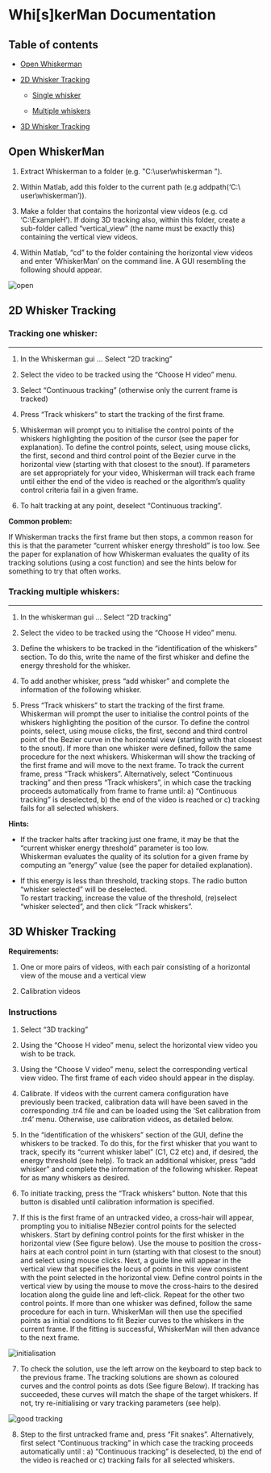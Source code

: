 # Whi[s]kerMan Documentation

## Table of contents
- [Open Whiskerman](./Open_whiskerman.md#open-whiskerman)

- [2D Whisker Tracking](./Open_whiskerman.md#2d-whisker-tracking)
  
  - [Single whisker](./Open_whiskerman.md#tracking-one-whisker)
  
  - [Multiple whiskers](./Open_whiskerman.md#tracking-multiple-whiskers)
  
 - [3D Whisker Tracking](./Open_whiskerman.md#3d-whisker-tracking)

## Open WhiskerMan 

1. Extract Whiskerman  to a folder (e.g. "C:\user\whiskerman ").

2. Within Matlab, add this folder to the current path (e.g addpath(‘C:\ user\whiskerman’)).

3. Make a  folder that contains the horizontal view videos (e.g. cd ‘C:\ExampleH’). If doing 3D tracking also, within this folder, create a sub-folder called “vertical_view” (the name must be exactly this) containing the vertical view videos.

4. Within Matlab, “cd” to the folder containing the horizontal view videos and enter ‘WhiskerMan’ on the command line.  A GUI resembling the following should appear.



![open](./screenshots/Screenshot_open.png)


## 2D Whisker Tracking

### Tracking one whisker:
---

1. In the Whiskerman gui … Select “2D tracking”

2. Select the video to be tracked using the “Choose H video” menu.

3. Select “Continuous tracking” (otherwise only the current frame is tracked)

4. Press “Track whiskers” to start the tracking of the first frame. 

5. Whiskerman will prompt you to initialise the control points of the whiskers highlighting the position of the cursor (see the paper for explanation). 
To define the control points, select, using mouse clicks, the first, second and third control point of the Bezier curve in the horizontal view (starting with that closest to the snout).
If parameters are set appropriately for your video, Whiskerman will track each frame until either the end of the video is reached or the algorithm’s quality control criteria fail in a given frame.

6. To halt tracking at any point, deselect “Continuous tracking”.

**Common problem:** 

If Whiskerman tracks the first frame but then stops, a common reason for this is that the parameter “current whisker energy threshold” is too low.  See the paper for explanation of how Whiskerman evaluates the quality of its tracking solutions (using a cost function) and see the hints below for something to try that often works.

### Tracking multiple whiskers:
---

1. In the whiskerman gui … Select “2D tracking”

2. Select the video to be tracked using the “Choose H video” menu.

3. Define the whiskers to be tracked in the “identification of the whiskers” section. To do this, write the name of the first whisker and define the energy threshold for the whisker. 

4. To add another whisker, press “add whisker” and complete the information of the following whisker.

5. Press “Track whiskers” to start the tracking of the first frame. Whiskerman will prompt the user to initialise the control points of the whiskers highlighting the position of the cursor. To define the control points, select, using mouse clicks, the first, second and third control point of the Bezier curve in the horizontal view (starting with that closest to the snout). If more than one whisker were defined, follow the same procedure for the next whiskers.
Whiskerman will show the tracking of the first frame and will move to the next frame. To track the current frame, press “Track whiskers”. Alternatively, select “Continuous tracking” and then press “Track whiskers”, in which case the tracking proceeds automatically from frame to frame until: a) “Continuous tracking” is deselected, b) the end of the video is reached or c) tracking fails for all selected whiskers.

**Hints:**

- If the tracker halts after tracking just one frame, it may be that the “current whisker energy threshold” parameter is too low.  
Whiskerman evaluates the quality of its solution for a given frame by computing an “energy” value (see the paper for detailed explanation).  

- If this energy is less than threshold, tracking stops.  The radio button “whisker selected” will be deselected.  
To restart tracking, increase the value of the threshold, (re)select “whisker selected”, and then click “Track whiskers”. 


## 3D Whisker Tracking

**Requirements:**

1. One or more pairs of videos, with each pair consisting of a horizontal view of the mouse and a vertical view

2. Calibration videos

### Instructions

1. Select “3D tracking”

2. Using the “Choose H video” menu, select the horizontal view video you wish to be track.

3. Using the “Choose V video” menu, select the corresponding vertical view video. The first frame of each video should appear in the display. 

3. Calibrate.  If videos with the current camera configuration have previously been tracked, calibration data will have been saved in the corresponding .tr4 file and can be loaded using the ‘Set calibration from .tr4’ menu.  Otherwise, use calibration videos, as detailed below.

4. In the “identification of the whiskers” section of the GUI, define the whiskers to be tracked. To do this, for the first whisker that you want to track, specify its “current whisker label” (C1, C2 etc) and, if desired, the energy threshold (see help). To track an additional whisker, press “add whisker” and complete the information of the following whisker.  Repeat for as many whiskers as desired.

5. To initiate tracking, press the “Track whiskers”  button.  Note that this button is disabled until calibration information is specified. 

6. If this is the first frame of an untracked video, a cross-hair will appear, prompting you to initialise NBezier control points for the selected whiskers. Start by defining control points for the first whisker in the horizontal view (See figure below).  Use the mouse to position the cross-hairs at each control point in turn (starting with that closest to the snout) and select using mouse clicks. Next, a guide line will appear in the vertical view that specifies the locus of points in this view consistent with the point selected in the horizontal view.  Define control points in the vertical view by using the mouse to move the cross-hairs to the desired location along the guide line and left-click.  Repeat for the other two control points.  If more than one whisker was defined, follow the same procedure for each in turn.  WhiskerMan will then use the specified points as initial conditions to fit Bezier curves to the whiskers in the current frame.  If the fitting is successful, WhiskerMan will then advance to the next frame. 

![initialisation](./screenshots/Screenshot_initialisation.png)

7. To check the solution, use the left arrow on the keyboard to step back to the previous frame.  The tracking solutions are shown as coloured curves and the control points as dots (See figure Below).  If tracking has succeeded, these curves will match the shape of the target whiskers.  If not, try re-initialising or vary tracking parameters (see help).

![good tracking](./screenshots/Screenshot_good_tracking.png)

8. Step to the first untracked frame and, press “Fit snakes”.  Alternatively, first select “Continuous tracking” in which case the tracking proceeds automatically until : a) “Continuous tracking” is deselected, b) the end of the video is reached or c) tracking fails for all selected whiskers.


 

